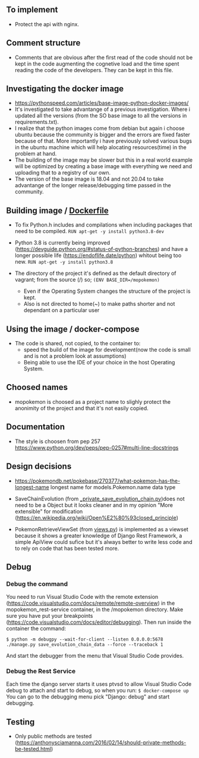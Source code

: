 ## To implement
- Protect the api with nginx.

## Comment structure
- Comments that are obvious after the first read of the code should not be kept in the code augmenting the cognetive load and the time spent reading the code of the developers.
    They can be kept in this file.

## Investigating the docker image

- https://pythonspeed.com/articles/base-image-python-docker-images/
- It's investigated to take advantange of a previous investigation. Where i updated all the versions (from the SO base image to all the versions in requirements.txt).
- I realize that the python images come from debian but again i choose ubuntu because the community is bigger and the errors are fixed faster because of that. More importantly i have previously solved various bugs in the ubuntu machine which will help alocating resources(time) in the problem at hand.
- The building of the image may be slower but this in a real world example will be optimized by creating a base image with everything we need and uploading that to a registry of our own.
- The version of the base image is 18.04 and not 20.04 to take advantange of the longer release/debugging time passed in the community.

## Building image / [Dockerfile](./Dockerfile)
- To fix Python.h includes and compilations when including packages that need to be compiled.
        `RUN apt-get -y install python3.8-dev`

- Python 3.8 is currently being improved (https://devguide.python.org/#status-of-python-branches) and have a longer possible life (https://endoflife.date/python) whitout being too new.
    `RUN apt-get -y install python3.8`

-  The directory of the project it's defined as the default directory of vagrant; from the source (/) so;
        `(ENV BASE_DIR=/mopokemon)`
    - Even if the Operating System changes the structure of the project is kept.
    - Also is not directed to home(~) to make paths shorter and not dependant on a particular user

## Using the image / docker-compose

- The code is shared, not copied, to the container to:
    - speed the build of the image for development(now the code is small and is not a problem look at assumptions)
    - Being able to use the IDE of your choice in the host Operating System.

## Choosed names
- mopokemon is choosed as a project name to slighly protect the anonimity of the project and that it's not easily copied.

## Documentation
- The style is choosen from pep 257 https://www.python.org/dev/peps/pep-0257#multi-line-docstrings

## Design decisions
- https://pokemondb.net/pokebase/270377/what-pokemon-has-the-longest-name longest name for models.Pokemon.name data type

- SaveChainEvolution (from [_private_save_evolution_chain.py](./pokemon/management/commands/_private_save_evolution_chain.py))does not need to be a Object but it looks cleaner and in my opinion "More extensible" for modification (https://en.wikipedia.org/wiki/Open%E2%80%93closed_principle)

- PokemonRetrieveViewSet (from [views.py](./pokemon/api/views.py)) is implemented as a viewset because it shows a greater knowledge of Django Rest Framework, a simple ApiView could sufice but it's always better to write less code and to rely on code that has been tested more.

## Debug

### Debug the command
You need to run Visual Studio Code with the remote extension (https://code.visualstudio.com/docs/remote/remote-overview) in the mopokemon_rest-service container, in the /mopokemon directory. Make sure you have put your breakpoints (https://code.visualstudio.com/docs/editor/debugging). Then run inside the container the command:

    $ python -m debugpy --wait-for-client --listen 0.0.0.0:5678 ./manage.py save_evolution_chain_data --force --traceback 1

And start the debugger from the menu that Visual Studio Code provides.

### Debug the Rest Service
Each time the django server starts it uses ptvsd to allow Visual Studio Code debug to attach and start to debug, so when you run:
    `$ docker-compose up`
You can go to the debugging menu pick "Django: debug" and start debugging.

## Testing
* Only public methods are tested (https://anthonysciamanna.com/2016/02/14/should-private-methods-be-tested.html)